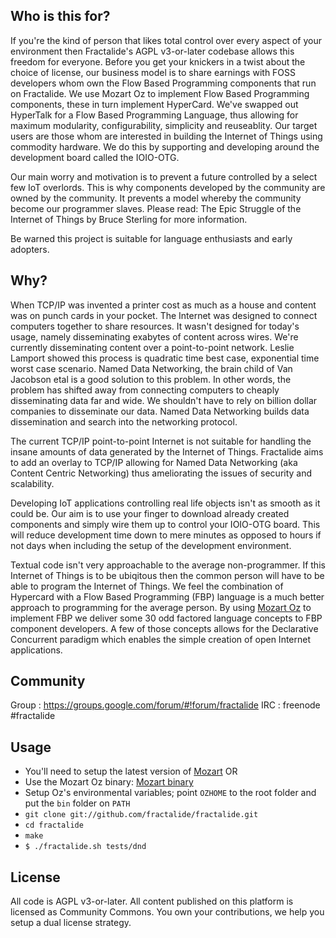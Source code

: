 Who is this for?
--------
If you're the kind of person that likes total control over every aspect of your environment then Fractalide's AGPL v3-or-later codebase allows this freedom for everyone. Before you get your knickers in a twist about the choice of license, our business model is to share earnings with FOSS developers whom own the Flow Based Programming components that run on Fractalide. We use Mozart Oz to implement Flow Based Programming components, these in turn implement HyperCard. We've swapped out HyperTalk for a Flow Based Programming Language, thus allowing for maximum modularity, configurability, simplicity and reuseablity. Our target users are those whom are interested in building the Internet of Things using commodity hardware. We do this by supporting and developing around the development board called the IOIO-OTG.

Our main worry and motivation is to prevent a future controlled by a select few IoT overlords. This is why components developed by the community are owned by the community. It prevents a model whereby the community become our programmer slaves. Please read: The Epic Struggle of the Internet of Things by Bruce Sterling for more information.

Be warned this project is suitable for language enthusiasts and early adopters.

Why?
-----
When TCP/IP was invented a printer cost as much as a house and content was on punch cards in your pocket. The Internet was designed to connect computers together to share resources. It wasn't designed for today's usage, namely disseminating exabytes of content across wires. We're currently disseminating content over a point-to-point network. Leslie Lamport showed this process is quadratic time best case, exponential time worst case scenario. Named Data Networking, the brain child of Van Jacobson etal is a good solution to this problem. In other words, the problem has shifted away from connecting computers to cheaply disseminating data far and wide. We shouldn't have to rely on billion dollar companies to disseminate our data. Named Data Networking builds data dissemination and search into the networking protocol.

The current TCP/IP point-to-point Internet is not suitable for handling the insane amounts of data generated by the Internet of Things. Fractalide aims to add an overlay to TCP/IP allowing for Named Data Networking (aka Content Centric Networking) thus ameliorating the issues of security and scalability.

Developing IoT applications controlling real life objects isn't as smooth as it could be. Our aim is to use your finger to download already created components and simply wire them up to control your IOIO-OTG board. This will reduce development time down to mere minutes as opposed to hours if not days when including the setup of the development environment.

Textual code isn't very approachable to the average non-programmer. If this Internet of Things is to be ubiqitous then the common person will have to be able to program the Internet of Things. We feel the combination of Hypercard with a Flow Based Programming (FBP) language is a much better approach to programming for the average person. By using [Mozart Oz](http://www.mozart-oz.org) to implement FBP we deliver some 30 odd factored language concepts to FBP component developers. A few of those concepts allows for the Declarative Concurrent paradigm which enables the simple creation of open Internet applications. 

Community
--------
Group : https://groups.google.com/forum/#!forum/fractalide
IRC   : freenode #fractalide

Usage
-----

* You'll need to setup the latest version of [Mozart](http://www.github.com/mozart/mozart2) OR
* Use the Mozart Oz binary: [Mozart binary](http://sourceforge.net/projects/mozart-oz/files/v2.0.0-alpha.0/)
* Setup Oz's environmental variables; point `OZHOME` to the root folder and put the `bin` folder on `PATH`
* `git clone git://github.com/fractalide/fractalide.git`
* `cd fractalide`
* `make`
* `$ ./fractalide.sh tests/dnd`

License
--------
All code is AGPL v3-or-later.
All content published on this platform is licensed as Community Commons.
You own your contributions, we help you setup a dual license strategy.

